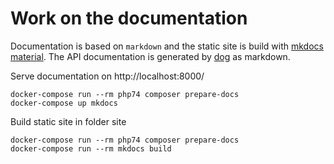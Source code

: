 # Work on the documentation

Documentation is based on `markdown` and the static site is build with [mkdocs material](https://squidfunk.github.io/mkdocs-material/). The
API documentation is generated by [dog](https://klitsche.github.io/dog/) as markdown.

Serve documentation on http://localhost:8000/

    docker-compose run --rm php74 composer prepare-docs
    docker-compose up mkdocs

Build static site in folder site

    docker-compose run --rm php74 composer prepare-docs
    docker-compose run --rm mkdocs build